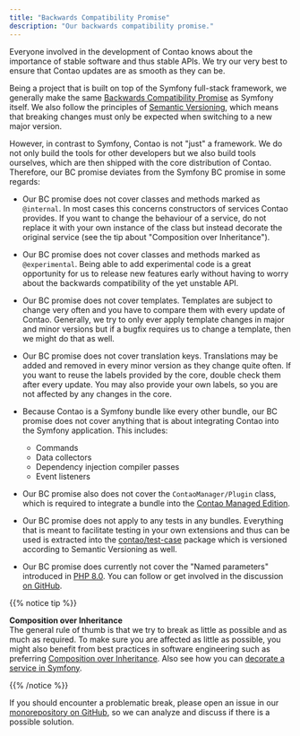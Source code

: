 ```yaml
---
title: "Backwards Compatibility Promise"
description: "Our backwards compatibility promise."
---
```


Everyone involved in the development of Contao knows about the importance of stable software and thus stable APIs.
We try our very best to ensure that Contao updates are as smooth as they can be.

Being a project that is built on top of the Symfony full-stack framework, we generally make the same
[Backwards Compatibility Promise][SF_BC_Promise] as Symfony itself.
We also follow the principles of [Semantic Versioning][Semver], which means that breaking changes must only be
expected when switching to a new major version.

However, in contrast to Symfony, Contao is not "just" a framework. We do not only build the tools for other
developers but we also build tools ourselves, which are then shipped with the core distribution of Contao.
Therefore, our BC promise deviates from the Symfony BC promise in some regards:

* Our BC promise does not cover classes and methods marked as `@internal`. In most cases this concerns constructors
  of services Contao provides. If you want to change the behaviour of a service, do not replace it with your own
  instance of the class but instead decorate the original service (see the tip about "Composition over Inheritance").

* Our BC promise does not cover classes and methods marked as `@experimental`. Being able to add experimental code
  is a great opportunity for us to release new features early without having to worry about the backwards compatibility
  of the yet unstable API.

* Our BC promise does not cover templates. Templates are subject to change very often and you have to compare
  them with every update of Contao. Generally, we try to only ever apply template changes in major and minor
  versions but if a bugfix requires us to change a template, then we might do that as well.
  
* Our BC promise does not cover translation keys. Translations may be added and removed in every minor version as
  they change quite often. If you want to reuse the labels provided by the core, double check them after
  every update. You may also provide your own labels, so you are not affected by any changes in the core.
  
* Because Contao is a Symfony bundle like every other bundle, our BC promise does not cover anything that is about 
  integrating Contao into the Symfony application. This includes:
  
  * Commands
  * Data collectors
  * Dependency injection compiler passes
  * Event listeners

* Our BC promise also does not cover the `ContaoManager/Plugin` class, which is required to integrate a bundle into
  the [Contao Managed Edition][Contao_ME].
  
* Our BC promise does not apply to any tests in any bundles. Everything that is meant to facilitate testing in your
  own extensions and thus can be used is extracted into the [contao/test-case](https://packagist.org/packages/contao/test-case) package
  which is versioned according to Semantic Versioning as well.
  
* Our BC promise does currently not cover the "Named parameters" introduced in [PHP 8.0](https://wiki.php.net/rfc/named_params). You
  can follow or get involved in the discussion [on GitHub](https://github.com/contao/contao/issues/2624).

{{% notice tip %}}

**Composition over Inheritance** <br>
The general rule of thumb is that we try to break as little as possible and as much as required. To make sure you
are affected as little as possible, you might also benefit from best practices in software engineering such as
preferring [Composition over Inheritance](https://en.wikipedia.org/wiki/Composition_over_inheritance).
Also see how you can [decorate a service in Symfony](https://symfony.com/doc/current/service_container/service_decoration.html).

{{% /notice %}}

If you should encounter a problematic break, please open an issue in our [monorepository on GitHub][Monorepo_Issues],
so we can analyze and discuss if there is a possible solution.

[SF_BC_Promise]: https://symfony.com/doc/current/contributing/code/bc.html
[Semver]: https://semver.org/
[Monorepo_Issues]: https://github.com/contao/contao/issues
[Contao_ME]: /getting-started/initial-setup/managed-edition/

